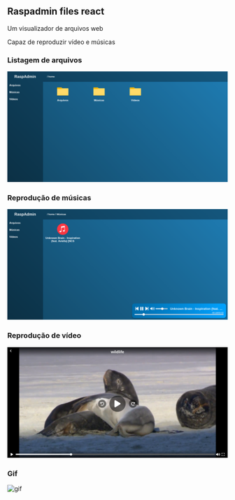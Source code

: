 ## Raspadmin files react

Um visualizador de arquivos web

Capaz de reproduzir vídeo e músicas

### Listagem de arquivos
![home](_images/home.png)

### Reprodução de músicas
![audio_player](_images/audio_player.png)

### Reprodução de vídeo
![video_player](_images/video_player.png)

### Gif
![gif](_images/raspadmin_files_react.gif)